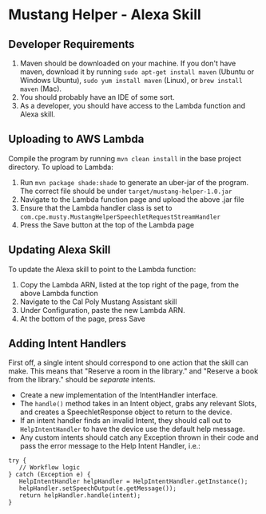 # Mustang Helper - Alexa Skill

## Developer Requirements
1. Maven should be downloaded on your machine. If you don't have maven, download it by running `sudo apt-get install maven` (Ubuntu or Windows Ubuntu), `sudo yum install maven` (Linux), or `brew install maven` (Mac).
2. You should probably have an IDE of some sort.
3. As a developer, you should have access to the Lambda function and Alexa skill.

## Uploading to AWS Lambda
Compile the program by running `mvn clean install` in the base project directory. To upload to Lambda:
1. Run `mvn package shade:shade` to generate an uber-jar of the program. The correct file should be under `target/mustang-helper-1.0.jar`
2. Navigate to the Lambda function page and upload the above .jar file
3. Ensure that the Lambda handler class is set to `com.cpe.musty.MustangHelperSpeechletRequestStreamHandler`
4. Press the Save button at the top of the Lambda page

## Updating Alexa Skill
To update the Alexa skill to point to the Lambda function:
1. Copy the Lambda ARN, listed at the top right of the page, from the above Lambda function
2. Navigate to the Cal Poly Mustang Assistant skill
3. Under Configuration, paste the new Lambda ARN.
4. At the bottom of the page, press Save

## Adding Intent Handlers
First off, a single intent should correspond to one action that the skill can make. This means that "Reserve a room in the library." and "Reserve a book from the library." should be *separate* intents.

* Create a new implementation of the IntentHandler interface.
* The `handle()` method takes in an Intent object, grabs any relevant Slots, and creates a SpeechletResponse object to return to the device.
* If an intent handler finds an invalid Intent, they should call out to `HelpIntentHandler` to have the device use the default help message.
* Any custom intents should catch any Exception thrown in their code and pass the error message to the Help Intent Handler, i.e.:
```
try {
   // Workflow logic
} catch (Exception e) {
   HelpIntentHandler helpHandler = HelpIntentHandler.getInstance();
   helpHandler.setSpeechOutput(e.getMessage());
   return helpHandler.handle(intent);
}
```
